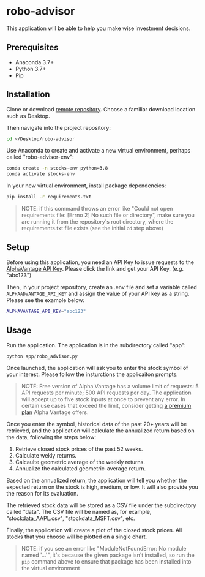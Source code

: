 # robo-advisor

This application will be able to help you make wise investment decisions.

## Prerequisites

  + Anaconda 3.7+
  + Python 3.7+
  + Pip

## Installation

Clone or download [remote repository](https://github.com/sshshana/robo-advisory). Choose a familiar download location such as Desktop.

Then navigate into the project repository:

```sh
cd ~/Desktop/robo-advisor
```

Use Anaconda to create and activate a new virtual environment, perhaps called "robo-advisor-env":

```sh
conda create -n stocks-env python=3.8 
conda activate stocks-env
```
In your new virtual environment, install package dependencies:

```sh
pip install -r requirements.txt
```

> NOTE: if this command throws an error like "Could not open requirements file: [Errno 2] No such file or directory", make sure you are running it from the repository's root directory, where the requirements.txt file exists (see the initial `cd` step above)


## Setup
 
Before using this application, you need an API Key to issue requests to the [AlphaVantage API Key](https://www.alphavantage.co/). Please click the link and get your API Key. (e.g. "abc123")

Then, in your project repository, create an .env file and set a variable called `ALPHAADVANTAGE_API_KEY` and assign the value of your API key as a string. Please see the example below:

```sh
ALPHAVANTAGE_API_KEY="abc123"
```


## Usage
Run the application. The application is in the subdirectory called "app":

```py
python app/robo_advisor.py
```

Once launched, the application will ask you to enter the stock symbol of your interest. Please follow the insturctions the applicaiton prompts.

> NOTE: Free version of Alpha Vantage has a volume limit of requests: 5 API requests per minute; 500 API requests per day. The application will accept up to five stock inputs at once to prevent any error. In certain use cases that exceed the limit, consider getting [a premium plan](https://www.alphavantage.co/premium/#:~:text=Alpha%20Vantage%20Premium%20API%20Key,-Welcome%20to%20Premium&text=In%20certain%20use%20cases%20that,help%20you%20scale%20your%20application.) Alpha Vantage offers.


Once you enter the symbol, historical data of the past 20+ years will be retrieved, and the application will calculate the annualized return based on the data, following the steps below:
 1. Retrieve closed stock prices of the past 52 weeks.
 2. Calculate wekly returns.
 3. Calcaulte geometric average of the weekly returns.
 4. Annualize the calculated geometric-average return.

Based on the annualized return, the application will tell you whether the expected return on the stock is high, medium, or low. It will also provide you the reason for its evaluation.

The retrieved stock data will be stored as a CSV file under the subdirectory called "data". The CSV file will be named as, for example, "stockdata_AAPL.csv", "stockdata_MSFT.csv",  etc.

Finally, the application will create a plot of the closed stock prices. All stocks that you choose will be plotted on a single chart.

> NOTE: if you see an error like "ModuleNotFoundError: No module named '...'", it's because the given package isn't installed, so run the `pip` command above to ensure that package has been installed into the virtual environment
